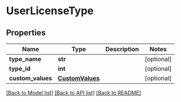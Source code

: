# UserLicenseType

## Properties
Name | Type | Description | Notes
------------ | ------------- | ------------- | -------------
**type_name** | **str** |  | [optional] 
**type_id** | **int** |  | [optional] 
**custom_values** | [**CustomValues**](CustomValues.md) |  | [optional] 

[[Back to Model list]](../README.md#documentation-for-models) [[Back to API list]](../README.md#documentation-for-api-endpoints) [[Back to README]](../README.md)

